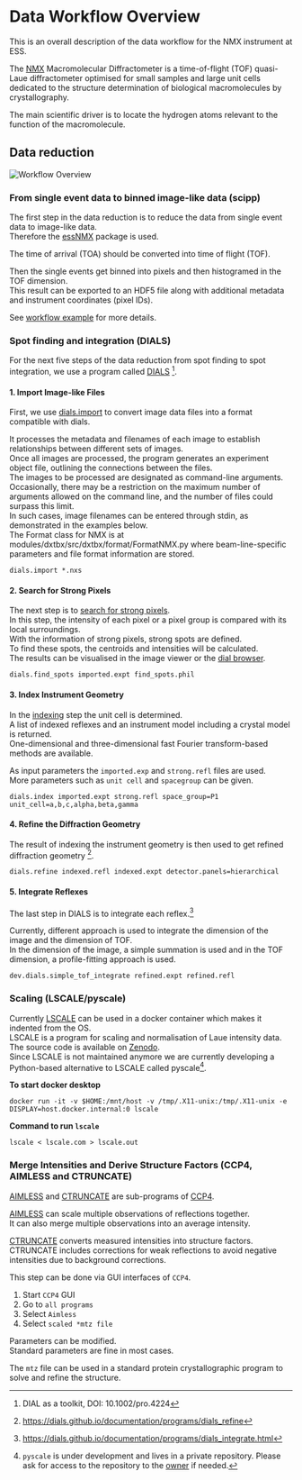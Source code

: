 # Data Workflow Overview
This is an overall description of the data workflow for the NMX instrument at ESS.

The [NMX](https://europeanspallationsource.se/instruments/nmx) Macromolecular Diffractometer is a time-of-flight (TOF)
quasi-Laue diffractometer optimised for small samples and large unit cells
dedicated to the structure determination of biological macromolecules by crystallography.

The main scientific driver is to locate the hydrogen atoms relevant to the function of the macromolecule.

## Data reduction

![Workflow Overview](NMX_work_flow.png)

### From single event data to binned image-like data (scipp)
The first step in the data reduction is to reduce the data from single event data to image-like data. <br>
Therefore the [essNMX](https://github.com/scipp/essnmx) package is used.

The time of arrival (TOA) should be converted into time of flight (TOF).
<!--Not implemented for measurement data-->
Then the single events get binned into pixels and then histogramed in the TOF dimension.  <br>
This result can be exported to an HDF5 file
along with additional metadata and instrument coordinates (pixel IDs).

See [workflow example](../examples/workflow) for more details.

### Spot finding and integration (DIALS)
For the next five steps of the data reduction from spot finding to spot integration,
we use a program called [DIALS](https://dials.github.io/index.html) [^1].
[^1]: DIAL as a toolkit, DOI: 10.1002/pro.4224

#### 1. Import Image-like Files

First, we use [dials.import](https://dials.github.io/documentation/programs/dials_import.html) to convert image data files into a format compatible with dials.

It processes the metadata and filenames of each image to establish relationships between different sets of images. <br>
Once all images are processed, the program generates an experiment object file, outlining the connections between the files. <br>
The images to be processed are designated as command-line arguments. <br>
Occasionally, there may be a restriction on the maximum number of arguments allowed on the command line, and the number of files could surpass this limit. <br>
In such cases, image filenames can be entered through stdin, as demonstrated in the examples below. <br>
The Format class for NMX is at modules/dxtbx/src/dxtbx/format/FormatNMX.py where beam-line-specific parameters and file format information are stored.

```console
dials.import *.nxs
```

#### 2. Search for Strong Pixels

The next step is to [search for strong pixels](https://dials.github.io/documentation/programs/dials_find_spots.html). <br>
In this step, the intensity of each pixel or a pixel group is compared with its local surroundings. <br>
With the information of strong pixels, strong spots are defined. <br>
To find these spots, the centroids and intensities will be calculated. <br>
The results can be visualised in the image viewer or the [dial browser](https://toastisme.github.io/dials_browser_experiment_viewer/).


```console
dials.find_spots imported.expt find_spots.phil
```

#### 3. Index Instrument Geometry

In the [indexing](https://dials.github.io/documentation/programs/dials_index.html) step the unit cell is determined. <br>
A list of indexed reflexes and an instrument model including a crystal model is returned. <br>
One-dimensional and three-dimensional fast Fourier transform-based methods are available.

As input parameters the ``imported.exp`` and ``strong.refl`` files are used. <br>
More parameters such as ``unit cell`` and ``spacegroup`` can be given.

```console
dials.index imported.expt strong.refl space_group=P1 unit_cell=a,b,c,alpha,beta,gamma
```

#### 4. Refine the Diffraction Geometry

The result of indexing the instrument geometry is then used to get refined diffraction geometry [^2].
[^2]: https://dials.github.io/documentation/programs/dials_refine

```console
dials.refine indexed.refl indexed.expt detector.panels=hierarchical
```

#### 5. Integrate Reflexes

The last step in DIALS is to integrate each reflex.[^3]
[^3]: https://dials.github.io/documentation/programs/dials_integrate.html

Currently, different approach is used to integrate the dimension of the image and the dimension of TOF. <br>
In the dimension of the image, a simple summation is used
and in the TOF dimension, a profile-fitting approach is used.

```console
dev.dials.simple_tof_integrate refined.expt refined.refl
```

### Scaling (LSCALE/pyscale)
Currently [LSCALE](https://scripts.iucr.org/cgi-bin/paper?S0021889898015350) can be used in a docker container which makes it indented from the OS. <br>
LSCALE is a program for scaling and normalisation of Laue intensity data.  <br>
The source code is available on [Zenodo](https://zenodo.org/records/4381992).  <br>
Since LSCALE is not maintained anymore we are currently developing a Python-based alternative to LSCALE called pyscale[^4].
[^4]: ``pyscale`` is under development and lives in a private repository. Please ask for access to the repository to the [owner](https://github.com/mlund) if needed.

**To start docker desktop**
```console
docker run -it -v $HOME:/mnt/host -v /tmp/.X11-unix:/tmp/.X11-unix -e DISPLAY=host.docker.internal:0 lscale
```
**Command to run ``lscale``**
```console
lscale < lscale.com > lscale.out
```

### Merge Intensities and Derive Structure Factors (CCP4, AIMLESS and CTRUNCATE)
[AIMLESS](https://www.ccp4.ac.uk/html/aimless.html) and [CTRUNCATE](https://www.ccp4.ac.uk/html/ctruncate.html) are sub-programs of [CCP4](https://www.ccp4.ac.uk/html/).

[AIMLESS](https://www.ccp4.ac.uk/html/aimless.html) can scale multiple observations of reflections together. <br>
It can also merge multiple observations into an average intensity.

[CTRUNCATE](https://www.ccp4.ac.uk/html/ctruncate.html) converts measured intensities into structure factors. <br>
CTRUNCATE includes corrections for weak reflections to avoid negative intensities due to background corrections.

This step can be done via GUI interfaces of ``CCP4``.
1. Start ``CCP4`` GUI
2. Go to ``all programs``
3. Select ``Aimless``
4. Select ``scaled *mtz file``

Parameters can be modified. <br>
Standard parameters are fine in most cases.

The ``mtz`` file can be used in a standard protein crystallographic program to solve and refine the structure.

